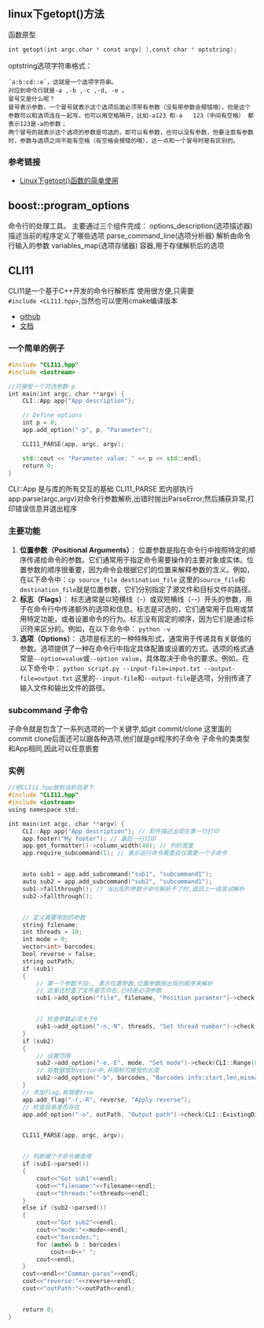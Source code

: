 ## linux下getopt()方法
函数原型
```c
int getopt(int argc,char * const argv[ ],const char * optstring);
```
optstring选项字符串格式：
```
`a:b:cd::e`，这就是一个选项字符串。
对应到命令行就是-a ,-b ,-c ,-d, -e 。
冒号又是什么呢？
冒号表示参数，一个冒号就表示这个选项后面必须带有参数（没有带参数会报错哦），但是这个参数可以和选项连在一起写，也可以用空格隔开，比如-a123 和-a   123（中间有空格） 都表示123是-a的参数；
两个冒号的就表示这个选项的参数是可选的，即可以有参数，也可以没有参数，但要注意有参数时，参数与选项之间不能有空格（有空格会报错的哦），这一点和一个冒号时是有区别的。
```

### 参考链接
- [Linux下getopt()函数的简单使用](https://www.cnblogs.com/qingergege/p/5914218.html)

## boost::program_options
命令行的处理工具。
主要通过三个组件完成：
options_description(选项描述器)          描述当前的程序定义了哪些选项
parse_command_line(选项分析器)       解析由命令行输入的参数
variables_map(选项存储器)                容器,用于存储解析后的选项

## CLI11
CLI11是一个基于C++开发的命令行解析库
使用很方便,只需要`#include <CLI11.hpp>`,当然也可以使用cmake编译版本

- [github](https://github.com/CLIUtils/CLI11)
- [文档](https://cliutils.github.io/CLI11/book/)

### 一个简单的例子
```cpp
#include "CLI11.hpp"
#include <iostream>

//只接受一个可选参数-p
int main(int argc, char **argv) {
    CLI::App app{"App description"};

    // Define options
    int p = 0;
    app.add_option("-p", p, "Parameter");

    CLI11_PARSE(app, argc, argv);

    std::cout << "Parameter value: " << p << std::endl;
    return 0;
}
```


CLI::App 是与库的所有交互的基础
CLI11_PARSE 宏内部执行app.parse(argc,argv)对命令行参数解析,出错时抛出ParseError,然后捕获异常,打印错误信息并退出程序


### 主要功能
1. **位置参数（Positional Arguments）**： 位置参数是指在命令行中按照特定的顺序传递给命令的参数。它们通常用于指定命令需要操作的主要对象或实体。位置参数的顺序很重要，因为命令会根据它们的位置来解释参数的含义。例如，在以下命令中：`cp source_file destination_file`
    这里的`source_file`和`destination_file`就是位置参数，它们分别指定了源文件和目标文件的路径。
2. **标志（Flags）**： 标志通常是以短横线（-）或双短横线（--）开头的参数，用于在命令行中传递额外的选项和信息。标志是可选的，它们通常用于启用或禁用特定功能，或者设置命令的行为。标志没有固定的顺序，因为它们是通过标识符来区分的。例如，在以下命令中：
    `python -v`
3. **选项（Options）**： 选项是标志的一种特殊形式，通常用于传递具有关联值的参数。选项提供了一种在命令行中指定具体配置或设置的方式。选项的格式通常是`--option=value`或`--option value`，具体取决于命令的要求。例如，在以下命令中：
    `python script.py --input-file=input.txt --output-file=output.txt`
    这里的`--input-file`和`--output-file`是选项，分别传递了输入文件和输出文件的路径。

### subcommand 子命令
子命令就是包含了一系列选项的一个关键字,如git commit/clone 这里面的commit clone后面还可以跟各种选项,他们就是git程序的子命令
子命令的类类型和App相同,因此可以任意嵌套



### 实例
```cpp
//把CLI11.hpp放到当前目录下
#include "CLI11.hpp"
#include <iostream>
using namespace std;

int main(int argc, char **argv) {
    CLI::App app{"App description"}; // 软件描述出现在第一行打印
    app.footer("My footer"); // 最后一行打印
    app.get_formatter()->column_width(40); // 列的宽度
    app.require_subcommand(1); // 表示运行命令需要且仅需要一个子命令


    auto sub1 = app.add_subcommand("sub1", "subcommand1");
    auto sub2 = app.add_subcommand("sub2", "subcommand1");
    sub1->fallthrough(); // 当出现的参数子命令解析不了时,返回上一级尝试解析
    sub2->fallthrough();


    // 定义需要用到的参数
    string filename;
    int threads = 10;
    int mode = 0;
    vector<int> barcodes;
    bool reverse = false;
    string outPath;
    if (sub1)
    {
        // 第一个参数不加-, 表示位置参数,位置参数按出现的顺序来解析
        // 这里还检查了文件是否存在,已经是必须参数
        sub1->add_option("file", filename, "Position paramter")->check(CLI::ExistingFile)->required();


        // 检查参数必须大于0
        sub1->add_option("-n,-N", threads, "Set thread number")->check(CLI::PositiveNumber);
    }
    if (sub2)
    {
        // 设置范围
        sub2->add_option("-e,-E", mode, "Set mode")->check(CLI::Range(0,3));
        // 将数据放到vector中,并限制可接受的长度
        sub2->add_option("-b", barcodes, "Barcodes info:start,len,mismatch")->expected(3,6);
    }
    // 添加flag,有就是true
    app.add_flag("-r,-R", reverse, "Apply reverse");
    // 检查目录是否存在
    app.add_option("-o", outPath, "Output path")->check(CLI::ExistingDirectory);


    CLI11_PARSE(app, argc, argv);


    // 判断哪个子命令被使用
    if (sub1->parsed())
    {
        cout<<"Got sub1"<<endl;
        cout<<"filename:"<<filename<<endl;
        cout<<"threads:"<<threads<<endl;
    }
    else if (sub2->parsed())
    {
        cout<<"Got sub2"<<endl;
        cout<<"mode:"<<mode<<endl;
        cout<<"barcodes:";
        for (auto& b : barcodes)
            cout<<b<<" ";
        cout<<endl;
    }
    cout<<endl<<"Comman paras"<<endl;
    cout<<"reverse:"<<reverse<<endl;
    cout<<"outPath:"<<outPath<<endl;


    return 0;
}
```







